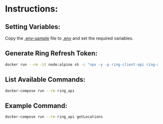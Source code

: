 # Instructions:

## Setting Variables:
Copy the [.env-sample](.env-sample) file to [.env](.env) and set the required variables.

## Generate Ring Refresh Token:
```bash
docker run --rm -it node:alpine sh -c "npx -y -p ring-client-api ring-auth-cli"
```

## List Available Commands:
```bash
docker-compose run --rm ring_api
```

## Example Command:
```bash
docker-compose run --rm ring_api getLocations
```
